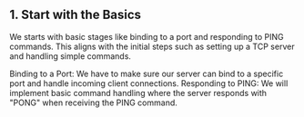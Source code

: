 ## 1. Start with the Basics
We starts with basic stages like binding to a port and responding to PING commands. 
This aligns with the initial steps such as setting up a TCP server and handling simple commands.

Binding to a Port: We have to make sure our server can bind to a specific port and handle incoming client connections.
Responding to PING: We will implement basic command handling where the server responds with "PONG" when receiving the PING command.
